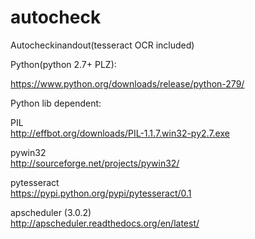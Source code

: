 # autocheck
Autocheckinandout(tesseract OCR included)

Python(python 2.7+ PLZ):   

https://www.python.org/downloads/release/python-279/  

Python lib dependent:

PIL   
http://effbot.org/downloads/PIL-1.1.7.win32-py2.7.exe  

pywin32  
http://sourceforge.net/projects/pywin32/  

pytesseract   
https://pypi.python.org/pypi/pytesseract/0.1  

apscheduler (3.0.2)   
http://apscheduler.readthedocs.org/en/latest/  

